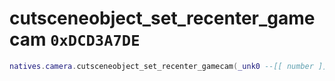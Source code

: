 # cutsceneobject_set_recenter_gamecam `0xDCD3A7DE`

```lua
natives.camera.cutsceneobject_set_recenter_gamecam(_unk0 --[[ number ]], _unk1 --[[ number ]])
```